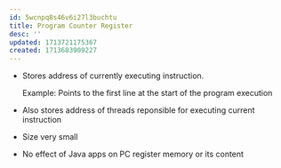 ```yaml
---
id: 5wcnpq8s46v6i27l3buchtu
title: Program Counter Register
desc: ''
updated: 1713721175367
created: 1713683909227
---
```


- Stores address of currently executing instruction.

    Example: Points to the first line at the start of the program execution

- Also stores address of threads reponsible for executing current instruction
- Size very small
- No effect of Java apps on PC register memory or its content
